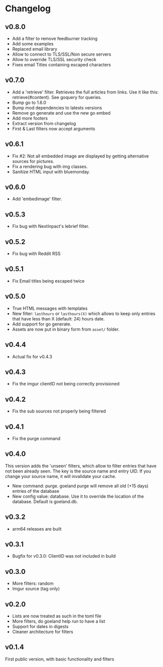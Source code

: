 Changelog
=========

v0.8.0
------

- Add a filter to remove feedburner tracking
- Add some examples
- Replaced email library
- Allow to connect to TLS/SSL/Non secure servers
- Allow to override TLS/SSL security check
- Fixes email Titles containing escaped characters

v0.7.0
------

- Add a 'retrieve' filter. Retrieves the full articles from links. Use it like this: retrieve(#content). See goquery for queries.
- Bump go to 1.6.0
- Bump mod dependencies to latests versions
- Remove go generate and use the new go embed
- Add more footers
- Extract version from changelog
- First & Last filters now accept arguments

v0.6.1
------

- Fix #2: Not all embedded image are displayed by getting alternative sources for pictures.
- Fix a rendering bug with img classes.
- Sanitize HTML input with bluemonday.

v0.6.0
------

- Add 'embedimage' filter.

v0.5.3
------

- Fix bug with NextInpact's lebrief filter.

v0.5.2
------

- Fix bug with Reddit RSS

v0.5.1
------

- Fix Email titles being escaped twice

v0.5.0
------

- True HTML messages with templates
- New filter: `lasthours` or `lasthours(X)` which allows to keep only entries that have less than X (default: 24) hours date.
- Add support for go generate.
- Assets are now put in binary form from `asset/` folder.

v0.4.4
-------

- Actual fix for v0.4.3

v0.4.3
------

- Fix the imgur clientID not being correctly provisioned

v0.4.2
------

- Fix the sub sources not properly being filtered

v0.4.1
------

- Fix the purge command

v0.4.0
------

This version adds the 'unseen' filters, which allow to filter entries that have not been already seen.
The key is the source name and entry UID. If you change your source name, it will invalidate your cache.

- New command: purge. goeland purge will remove all old (+15 days) entries of the database
- New config value: database. Use it to override the location of the database. Default is goeland.db.

v0.3.2
------

- arm64 releases are built

v0.3.1
------

- Bugfix for v0.3.0: ClientID was not included in build

v0.3.0
------

- More filters: random
- Imgur source (tag only)

v0.2.0
------

- Lists are now treated as such in the toml file
- More filters, do goeland help run to have a list
- Support for dates in digests
- Cleaner architecture for filters

v0.1.4
------

First public version, with basic functionality and filters
